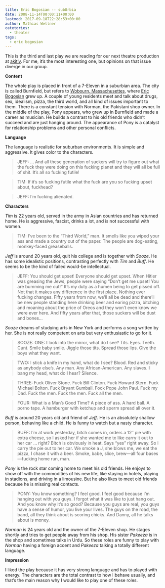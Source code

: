 ```yaml
---
title: Eric Bogosian -- subUrbia
date: 2008-11-14T00:00:11+00:00
lastmod: 2017-09-18T22:28:53+00:00
author: Mathias Wellner
catetories:
  - theater
tags:
  - eric bogosian
---
```

This is the third and last play we are reading for our next theatre production at [akitiv](http://www.aki.ethz.ch/akitiv/). For me, it&#8217;s the most interesting one, but opinions on that issue diverge in our group.

**Content**

The whole play is placed in front of a 7-Eleven in a suburbian area. The city is called Burnfield, but refers to [Wobourn, Massachusettes](http://de.wikipedia.org/wiki/Woburn_(Massachusetts)), where [Eric Bogosian](http://de.wikipedia.org/wiki/Eric_Bogosian) grew up. A couple of young residents meet and talk about drugs, sex, idealism, pizza, the third world, and all kind of issues important to them. There is a constant tension with Norman, the Pakistani shop owner. In the middle of the play, Pony appears, who grew up in Burnfield and made a career as musician. He builds a contrast to his old friends who didn&#8217;t succeed and are just hanging around. The appearance of Pony is a catalyst for relationship problems and other personal conflicts.

**Language**

The language is realistic for suburban environments. It is simple and aggressive. It gives color to the characters.

> JEFF: &#8230; And all these generation of suckers will try to figure out what the fuck they were doing on this fucking planet and they will all be full of shit. It&#8217;s all so fucking futile!
  
> TIM: If it&#8217;s so fucking futile what the fuck are you so fucking upset about, fuckhead?
  
> JEFF: I&#8217;m fucking alienated. 

**Characters**

_Tim_ is 22 years old, served in the army in Asian countries and has returned home. He is aggressive, fascist, drinks a lot, and is not successful with women.

> TIM: I&#8217;ve been to the &#8220;Third World,&#8221; man. It smells like you wiped your ass and made a country out of the paper. The people are dog-eating, monkey-faced greaseballs. 

_Jeff_ is around 20 years old, quit his college and is together with _Sooze_. He has some idealistic positions, contrasting perfectly with _Tim_ and _Buff_. He seems to be the kind of failed would-be intellectual.

> JEFF: You should get upset! Everyone should get upset. When Hitler was greasing the Jews, people were saying &#8220;Don&#8217;t get me upset! You are bumming me out!&#8221; It&#8217;s my duty as a humen being to get pissed off. Not that it makes any difference in the first place. Nothing ever fucking changes. Fifty years from now, we&#8217;ll all be dead and there&#8217;ll be new people standing here drinking beer and earing pizza, bitching and moaning about the price of Oreos and they won&#8217;t even know we were ever here. And fifty years after that, those suckers will be dust and bones&#8230; 

_Sooze_ dreams of studying arts in New York and performs a song written by her. She is not really competent on arts but very enthusiastic to go for it.

> SOOZE: ONE: I look into the mirror, what do I see? Tits. Eyes. Teeth. Cunt. Smile baby smile. Jiggle those tits. Spread those lips. Give the boys what they want.
  
> TWO: I stick a knife in my hand, what do I see? Blood. Red and sticky as anybody else&#8217;s. Any man. Any African-American. Any slaves. I bang my head, what do I hear? Silence.
  
> THREE: Fuck Oliver Stone. Fuck Bill Clinton. Fuck Howard Stern. Fuck Michael Bolton. Fuck Bryant Gumball. Fock Pope John Paul. Fuck my Dad. Fuck the men. Fuck the men. Fuck all the men.
  
> FOUR: What is a Man&#8217;s Good Time? A piece of ass. A hard ball. A porno tape. A hamburger with ketchup and sperm spread all over it. 

_Buff_ is around 20 years old and friend of _Jeff_. He is an absolutely shallow person, behaving like a child. He is funny to watch but a nasty character.

> BUFF: I&#8217;m at work yesterday, bitch comes in, orders a 12&#8243; pie with extra cheese, so I asked her if she wanted me to like carry it out to her car &#8230; right? Bitch is obviously in heat. Says &#8220;yes&#8221; right away. So I carry the pie out to her car. We smoke a J, she blows me, we eat the pizza, I chase it with a beer. Smoke, babe, slice, brew&mdash;all four bases&mdash;fucking home run, man. 

_Pony_ is the rock star coming home to meet his old friends. He enjoys to show off with the commodities of his new life, like staying in hotels, playing in stadions, and driving in a limousine. But he also likes to meet old friends because he is missing real contacts.

> PONY: You know something? I feel good. I feel good because I&#8217;m hanging out with you guys. I forgot what it was like to just hang out. And you know why it&#8217;s so good? Because you guys are real, you guys have a sense of humor, you live your lives. The guys on the road, the band, all they think about is scoring chicks. And Danny, all he talks about is money. 

_Norman_ is 24 years old and the owner of the 7-Eleven shop. He stages shortly and tries to get people away from his shop. His sister _Pakeeza_ is in the shop and sometimes talks in Urdu. So these roles are funny to play with _Norman_ having a foreign accent and _Pakeeza_ talking a totally different language.

**Impression**

I liked the play because it has very strong language and has to played with energy. The characters are the total contrast to how I behave usually, and that&#8217;s the main reason why I would like to play one of these roles.